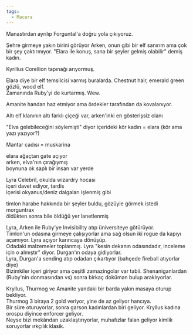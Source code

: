```yaml
---  
tags:  
  - Macera  
---  
```

Manastırdan ayrılıp Forguntal'a doğru yola çıkıyoruz.  
  
Şehre girmeye yakın birini görüyor Arken, onun gibi bir elf sanırım ama çok bir şey çaktırmıyor. "Elara ile konuş, sana bir şeyler gelmiş olabilir" demiş kadın.  
  
Kyrillus Corellion tapınağı arıyormuş.  
  
Elara diye bir elf temsilcisi varmış buralarda. Chestnut hair, emerald green gözlü, wood elf.  
Zamanında Ruby'yi de kurtarmış. Wew.  
  
Amanite handan haz etmiyor ama ördekler tarafından da kovalanıyor.  
  
  
Altı elf klanının altı farklı çiçeği var, arken'inki en gösterişsiz olanı  
  
"Elva gelebileceğini söylemişti" diyor içerideki kör kadın = elara (kör ama yazı yazıyor?)  
  
Mantar cadısı = muskarina  
  
  
elara ağaçtan gate açıyor  
arken, elva'nın çırağıymış  
boynuna ok saplı bir insan var yerde  
  
  
Lyra Celebril, okulda wizardry hocası  
içeri davet ediyor, tardis  
içerisi okyanus/deniz dalgaları işlenmiş gibi  
  
  
timlon harabe hakkında bir şeyler buldu, gözüyle görmek istedi  
morguntrax  
öldükten sonra bile öldüğü yer lanetlenmiş  
  
  
  
Lyra, Arken ile Ruby'ye Invisibility atıp üniversiteye götürüyor.  
Timlon'un odasına girmeye çalışıyorlar ama sağ olsun iki rogue da kapıyı açamıyor. Lyra açıyor karıncaya dönüşüp.  
Odadaki malzemeler toplanmış. Lyra "kesin dekanın odasındadır, inceleme için o almıştır" diyor. Durgan'ın odaya gidiyorlar.  
Lyra, Durgan'a sending atıp odadan çıkartıyor (bahçede fireball atıyorlar diye)  
Bizimkiler içeri giriyor ama çeşitli zamazingolar var tabii. Shenaniganlardan (Ruby'nin donmasından vs) sonra birkaç doküman bulup araklıyorlar.  
  
Kryllus, Thurmog ve Amanite yandaki bir barda yakın masaya oturup bekliyor.  
Thurmog 3 biraya 2 gold veriyor, yine de az geliyor hancıya.  
Bir süre oturuyorlar, sonra garson kadınlardan biri geliyor. Kryllus kadına orospu diyince enforcer geliyor.  
Neyse bizi mekândan uzaklaştırıyorlar, muhafızlar falan geliyor kimlik soruyorlar ırkçılık klasik.